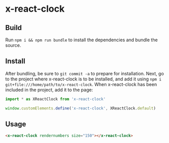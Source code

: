 # x-react-clock

## Build

Run `npm i && npm run bundle` to install the dependencies and bundle the source.

## Install

After bundling, be sure to `git commit -a` to prepare for installation. Next, go to the project where x-react-clock is to be installed, and add it using `npm i git+file:///home/path/to/x-react-clock`. When x-react-clock has been included in the project, add it to the page:

```javascript
import * as XReactClock from 'x-react-clock'

window.customElements.define('x-react-clock', XReactClock.default)
```

## Usage

```html
<x-react-clock rendernumbers size="150"></x-react-clock>
```